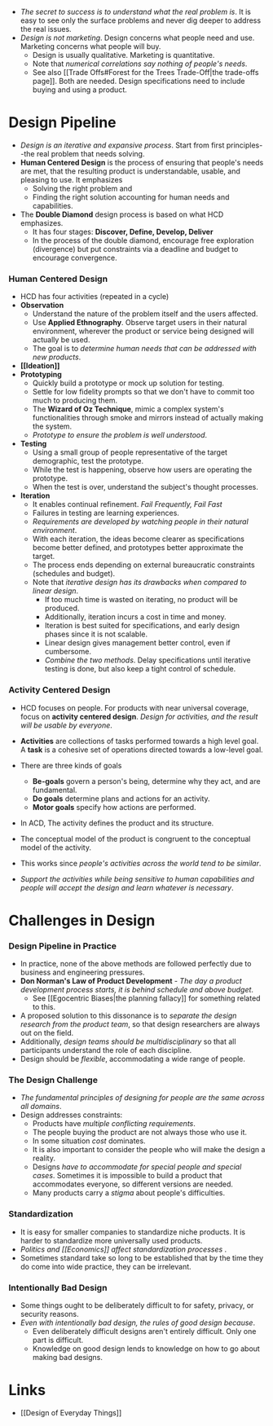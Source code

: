 * *The secret to success is to understand what the real problem is*. It is easy to see only the surface problems and never dig deeper to address the real issues.
* *Design is not marketing*. Design concerns what people need and use. Marketing concerns what people will buy.
	* Design is usually qualitative. Marketing is quantitative.
	* Note that *numerical correlations say nothing of people's needs*.
	* See also [[Trade Offs#Forest for the Trees Trade-Off|the trade-offs page]]. Both are needed. Design specifications need to include buying and using a product.
# Design Pipeline
* *Design is an iterative and expansive process*. Start from first principles--the real problem that needs solving.
* **Human Centered Design** is the process of ensuring that people's needs are met, that the resulting product is understandable, usable, and pleasing to use. It emphasizes 
	* Solving the right problem and 
	* Finding the right solution accounting for human needs and capabilities.
* The **Double Diamond** design process is based on what HCD emphasizes.
	* It has four stages: **Discover, Define, Develop, Deliver**
	* In the process of the double diamond, encourage free exploration (divergence) but put constraints via a deadline and budget to encourage convergence.

### Human Centered Design
* HCD has four activities (repeated in a cycle)
* **Observation** 
	* Understand the nature of the problem itself and the users affected.
	* Use **Applied Ethnography**. Observe target users in their natural environment, wherever the product or service being designed will actually be used.
	* The goal is to *determine human needs that can be addressed with new products*. 
* **[[Ideation]]**
* **Prototyping**
	* Quickly build a prototype or mock up solution for testing.
	* Settle for low fidelity prompts so that we don't have to commit too much to producing them.
	* The **Wizard of Oz Technique**, mimic a complex system's functionalities through smoke and mirrors instead of actually making the system.
	* *Prototype to ensure the problem is well understood*. 
* **Testing**
	* Using a small group of people representative of the target demographic, test the prototype.
	* While the test is happening, observe how users are operating the prototype.
	* When the test is over, understand the subject's thought processes.
* **Iteration** 
	* It enables continual refinement. *Fail Frequently, Fail Fast*
	* Failures in testing are learning experiences.
	* *Requirements are developed by watching people in their natural environment*. 
	* With each iteration, the ideas become clearer as specifications become better defined, and prototypes better approximate the target.
	* The process ends depending on external bureaucratic constraints (schedules and budget).
	* Note that *iterative design has its drawbacks when compared to linear design*.
		* If too much time is wasted on iterating, no product will be produced.
		* Additionally, iteration incurs a cost in time and money.
		* Iteration is best suited for specifications, and early design phases since it is not scalable.
		* Linear design gives management better control, even if cumbersome.
		* *Combine the two methods*. Delay specifications until iterative testing is done, but also keep a tight control of schedule.

### Activity Centered Design
* HCD focuses on people. For products with near universal coverage, focus on **activity centered design**. *Design for activities, and the result will be usable by everyone*. 

* **Activities** are collections of tasks performed towards a high level goal. A **task** is a cohesive set of operations directed towards a low-level goal.
* There are three kinds of goals
	* **Be-goals** govern a person's being, determine why they act, and are fundamental. 
	* **Do goals** determine plans and actions for an activity.
	* **Motor goals** specify how actions are performed.

* In ACD, The activity defines the product and its structure.
* The conceptual model of the product is congruent to the conceptual model of the activity.
* This works since *people's activities across the world tend to be similar*.
* *Support the activities while being sensitive to human capabilities and people will accept the design and learn whatever is necessary*.
# Challenges in Design
### Design Pipeline in Practice
* In practice, none of the above methods are followed perfectly due to business and engineering pressures.
* **Don Norman's Law of Product Development** - *The day a product development process starts, it is behind schedule and above budget*.
	* See [[Egocentric Biases|the planning fallacy]] for something related to this.
* A proposed solution to this dissonance is to *separate the design research from the product team*, so that design researchers are always out on the field.
* Additionally, *design teams should be multidisciplinary* so that all participants understand the role of each discipline.
* Design should be *flexible*, accommodating a wide range of people.
### The Design Challenge
* *The fundamental principles of designing for people are the same across all domains*.
* Design addresses constraints:
	* Products have *multiple conflicting requirements*.
	* The people buying the product are not always those who use it.
	* In some situation *cost* dominates.
	* It is also important to consider the people who will make the design a reality.
	* Designs *have to accommodate for special people and special cases*. Sometimes it is impossible to build a product that accommodates everyone, so different versions are needed.
	* Many products carry a *stigma* about people's difficulties.
### Standardization
* It is easy for smaller companies to standardize niche products. It is harder to standardize more universally used products.
* *Politics and [[Economics]] affect standardization processes* .
* Sometimes standard take so long to be established that by the time they do come into wide practice, they can be irrelevant.
### Intentionally Bad Design
* Some things ought to be deliberately difficult to for safety, privacy, or security reasons.
* *Even with intentionally bad design, the rules of good design because*.
	* Even deliberately difficult designs aren't entirely difficult. Only one part is difficult.
	* Knowledge on good design lends to knowledge on  how to go about making bad designs.
# Links
* [[Design of Everyday Things]]